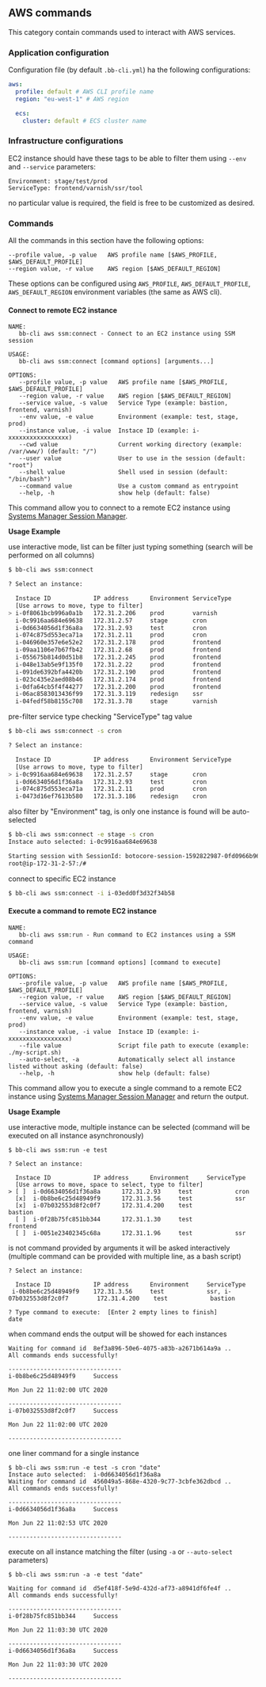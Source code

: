 ## AWS commands

This category contain commands used to interact with AWS services.

### Application configuration

Configuration file (by default `.bb-cli.yml`) ha the following configurations:
```yml
aws:
  profile: default # AWS CLI profile name
  region: "eu-west-1" # AWS region

  ecs:
    cluster: default # ECS cluster name
```

### Infrastructure configurations

EC2 instance should have these tags to be able to filter them using `--env` and `--service` parameters:
```
Environment: stage/test/prod
ServiceType: frontend/varnish/ssr/tool
```
no particular value is required, the field is free to be customized as desired.

### Commands

All the commands in this section have the following options:
```
--profile value, -p value   AWS profile name [$AWS_PROFILE, $AWS_DEFAULT_PROFILE]
--region value, -r value    AWS region [$AWS_DEFAULT_REGION]
```

These options can be configured using `AWS_PROFILE`, `AWS_DEFAULT_PROFILE`, `AWS_DEFAULT_REGION` environment variables (the same as AWS cli).

#### Connect to remote EC2 instance

```
NAME:
   bb-cli aws ssm:connect - Connect to an EC2 instance using SSM session

USAGE:
   bb-cli aws ssm:connect [command options] [arguments...]

OPTIONS:
   --profile value, -p value   AWS profile name [$AWS_PROFILE, $AWS_DEFAULT_PROFILE]
   --region value, -r value    AWS region [$AWS_DEFAULT_REGION]
   --service value, -s value   Service Type (example: bastion, frontend, varnish)
   --env value, -e value       Environment (example: test, stage, prod)
   --instance value, -i value  Instace ID (example: i-xxxxxxxxxxxxxxxxx)
   --cwd value                 Current working directory (example: /var/www/) (default: "/")
   --user value                User to use in the session (default: "root")
   --shell value               Shell used in session (default: "/bin/bash")
   --command value             Use a custom command as entrypoint
   --help, -h                  show help (default: false)
```

This command allow you to connect to a remote EC2 instance using [Systems Manager Session Manager](https://docs.aws.amazon.com/systems-manager/latest/userguide/session-manager.html).

**Usage Example**

use interactive mode, list can be filter just typing something (search will be performed on all columns)
```bash
$ bb-cli aws ssm:connect

? Select an instance: 

  Instace ID          	IP address     	Environment	ServiceType
  [Use arrows to move, type to filter]
> i-0f8061bcb996a0a1b 	172.31.2.206   	prod    	varnish
  i-0c9916aa684e69638 	172.31.2.57    	stage   	cron
  i-0d6634056d1f36a8a 	172.31.2.93    	test    	cron
  i-074c875d553eca71a 	172.31.2.11    	prod    	cron
  i-046960e357e6e52e2 	172.31.2.178   	prod    	frontend
  i-09aa1106e7b67fb42 	172.31.2.68    	prod    	frontend
  i-055675b814d0d51b8 	172.31.2.245   	prod    	frontend
  i-048e13ab5e9f135f0 	172.31.2.22    	prod    	frontend
  i-091de6392bfa4420b 	172.31.2.190   	prod    	frontend
  i-023c435e2aed08b46 	172.31.2.174   	prod    	frontend
  i-0dfa64cb5f4f44277 	172.31.2.200   	prod    	frontend
  i-06ac8583013436f99 	172.31.3.119   	redesign	ssr
  i-04fedf58b8155c708 	172.31.3.78    	stage   	varnish
```

pre-filter service type checking "ServiceType" tag value
```bash
$ bb-cli aws ssm:connect -s cron

? Select an instance: 

  Instace ID          	IP address     	Environment	ServiceType
  [Use arrows to move, type to filter]
> i-0c9916aa684e69638 	172.31.2.57    	stage   	cron
  i-0d6634056d1f36a8a 	172.31.2.93    	test    	cron
  i-074c875d553eca71a 	172.31.2.11    	prod    	cron
  i-0473d16ef7613b580 	172.31.3.186   	redesign	cron
```

also filter by "Environment" tag, is only one instance is found will be auto-selected
```bash
$ bb-cli aws ssm:connect -e stage -s cron
Instace auto selected: i-0c9916aa684e69638

Starting session with SessionId: botocore-session-1592822987-0fd0966b96e9fde39
root@ip-172-31-2-57:/# 
```

connect to specific EC2 instance
```bash
$ bb-cli aws ssm:connect -i i-03edd0f3d32f34b58
```

#### Execute a command to remote EC2 instance

```
NAME:
   bb-cli aws ssm:run - Run command to EC2 instances using a SSM command

USAGE:
   bb-cli aws ssm:run [command options] [command to execute]

OPTIONS:
   --profile value, -p value   AWS profile name [$AWS_PROFILE, $AWS_DEFAULT_PROFILE]
   --region value, -r value    AWS region [$AWS_DEFAULT_REGION]
   --service value, -s value   Service Type (example: bastion, frontend, varnish)
   --env value, -e value       Environment (example: test, stage, prod)
   --instance value, -i value  Instace ID (example: i-xxxxxxxxxxxxxxxxx)
   --file value                Script file path to execute (example: ./my-script.sh)
   --auto-select, -a           Automatically select all instance listed without asking (default: false)
   --help, -h                  show help (default: false)
```

This command allow you to execute a single command to a remote EC2 instance using [Systems Manager Session Manager](https://docs.aws.amazon.com/systems-manager/latest/userguide/session-manager.html) and return the output.

**Usage Example**

use interactive mode, multiple instance can be selected (command will be executed on all instance asynchronously)
```
$ bb-cli aws ssm:run -e test

? Select an instance: 

  Instace ID            IP address      Environment     ServiceType
  [Use arrows to move, space to select, type to filter]
> [ ]  i-0d6634056d1f36a8a      172.31.2.93     test            cron
  [x]  i-0b8be6c25d48949f9      172.31.3.56     test            ssr
  [x]  i-07b032553d8f2c0f7      172.31.4.200    test            bastion
  [ ]  i-0f28b75fc851bb344      172.31.1.30     test            frontend
  [ ]  i-0051e23402345c68a      172.31.1.96     test            ssr
```

is not command provided by arguments it will be asked interactively (multiple command can be provided with multiple line, as a bash script)
```
? Select an instance: 

  Instace ID            IP address      Environment     ServiceType
 i-0b8be6c25d48949f9    172.31.3.56     test            ssr, i-07b032553d8f2c0f7        172.31.4.200    test            bastion

? Type command to execute:  [Enter 2 empty lines to finish]
date
```

when command ends the output will be showed for each instances
```
Waiting for command id  8ef3a896-50e6-4075-a83b-a2671b614a9a ..
All commands ends successfully!

--------------------------------
i-0b8be6c25d48949f9 	Success   

Mon Jun 22 11:02:00 UTC 2020

--------------------------------
i-07b032553d8f2c0f7 	Success   

Mon Jun 22 11:02:00 UTC 2020

--------------------------------
```

one liner command for a single instance
```
$ bb-cli aws ssm:run -e test -s cron "date"
Instace auto selected:  i-0d6634056d1f36a8a
Waiting for command id  456049a5-868e-4320-9c77-3cbfe362dbcd ..
All commands ends successfully!

--------------------------------
i-0d6634056d1f36a8a 	Success   

Mon Jun 22 11:02:53 UTC 2020

--------------------------------
```

execute on all instance matching the filter (using `-a` or `--auto-select` parameters)
```
$ bb-cli aws ssm:run -a -e test "date"

Waiting for command id  d5ef418f-5e9d-432d-af73-a8941df6fe4f ..
All commands ends successfully!

--------------------------------
i-0f28b75fc851bb344 	Success   

Mon Jun 22 11:03:30 UTC 2020

--------------------------------
i-0d6634056d1f36a8a 	Success   

Mon Jun 22 11:03:30 UTC 2020

--------------------------------
```

